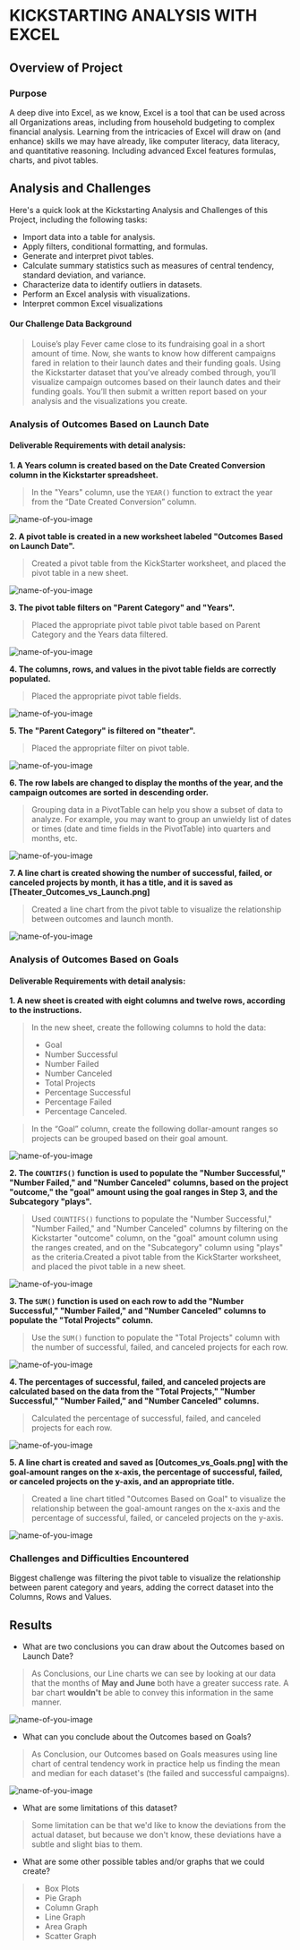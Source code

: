 # KICKSTARTING ANALYSIS WITH EXCEL

## Overview of Project

### Purpose
A deep dive into Excel, as we know, Excel is a tool that can be used across all Organizations areas, including from household budgeting to complex financial analysis. 
Learning from the intricacies of Excel will draw on (and enhance) skills we may have already, like computer literacy, data literacy, and quantitative reasoning. 
Including advanced Excel features formulas, charts, and pivot tables. 

## Analysis and Challenges
Here's a quick look at the Kickstarting Analysis and Challenges of this Project, including the following tasks:

- Import data into a table for analysis.
- Apply filters, conditional formatting, and formulas.
- Generate and interpret pivot tables.
- Calculate summary statistics such as measures of central tendency, standard deviation, and variance.
- Characterize data to identify outliers in datasets.
- Perform an Excel analysis with visualizations.
- Interpret common Excel visualizations

#### Our Challenge Data Background
> Louise’s play Fever came close to its fundraising goal in a short amount of time. Now, she wants to know how different campaigns fared in relation to their launch dates and their funding goals. Using the Kickstarter dataset that you’ve already combed through, you’ll visualize campaign outcomes based on their launch dates and their funding goals. You’ll then submit a written report based on your analysis and the visualizations you create.

### Analysis of Outcomes Based on Launch Date
 
#### Deliverable Requirements with detail analysis:
**1. A Years column is created based on the Date Created Conversion column in the Kickstarter spreadsheet.**

> In the "Years" column, use the `YEAR()` function to extract the year from the “Date Created Conversion” column. 


![name-of-you-image](https://github.com/emmanuelmartinezs/kickstarter-analysis/blob/master/artifacts_images/A%20Years%20column%20is%20created.PNG?raw=true)


**2. A pivot table is created in a new worksheet labeled "Outcomes Based on Launch Date".**

> Created a pivot table from the KickStarter worksheet, and placed the pivot table in a new sheet.


![name-of-you-image](https://github.com/emmanuelmartinezs/kickstarter-analysis/blob/master/artifacts_images/Pivot%20Table%20for%20Outcomes%20Based%20on%20Launch%20Date.PNG?raw=true)


**3. The pivot table filters on "Parent Category" and "Years".**

> Placed the appropriate pivot table pivot table based on Parent Category and the Years data filtered.


![name-of-you-image](https://github.com/emmanuelmartinezs/kickstarter-analysis/blob/master/artifacts_images/Pivot%20table%20filters%20on%20Parent%20Category%20and%20Years.PNG?raw=true)


**4. The columns, rows, and values in the pivot table fields are correctly populated.**

> Placed the appropriate pivot table fields.


![name-of-you-image](https://github.com/emmanuelmartinezs/kickstarter-analysis/blob/master/artifacts_images/A%20Years%20column%20is%20created.PNG?raw=true)


**5. The "Parent Category" is filtered on "theater".**

> Placed the appropriate filter on pivot table.


![name-of-you-image](https://github.com/emmanuelmartinezs/kickstarter-analysis/blob/master/artifacts_images/Filtered%20on%20Theater.PNG?raw=true)


**6. The row labels are changed to display the months of the year, and the campaign outcomes are sorted in descending order.**

> Grouping data in a PivotTable can help you show a subset of data to analyze. For example, you may want to group an unwieldy list of dates or times (date and time fields in the PivotTable) into quarters and months, etc.


![name-of-you-image](https://github.com/emmanuelmartinezs/kickstarter-analysis/blob/master/artifacts_images/Month%20on%20Row%20and%20Outcomes%20in%20descending.PNG?raw=true)


**7. A line chart is created showing the number of successful, failed, or canceled projects by month, it has a title, and it is saved as** **[Theater_Outcomes_vs_Launch.png]**

> Created a line chart from the pivot table to visualize the relationship between outcomes and launch month.


![name-of-you-image](https://github.com/emmanuelmartinezs/kickstarter-analysis/blob/master/artifacts_images/Theater_Outcomes_vs_Launch.PNG?raw=true)



### Analysis of Outcomes Based on Goals

#### Deliverable Requirements with detail analysis:
**1. A new sheet is created with eight columns and twelve rows, according to the instructions.**

> In the new sheet, create the following columns to hold the data:
> - Goal
> - Number Successful
> - Number Failed
> - Number Canceled
> - Total Projects
> - Percentage Successful
> - Percentage Failed
> - Percentage Canceled.

> In the “Goal” column, create the following dollar-amount ranges so projects can be grouped based on their goal amount.


![name-of-you-image](https://github.com/emmanuelmartinezs/kickstarter-analysis/blob/master/artifacts_images/eight%20columns%20and%20twelve%20rows.PNG?raw=true)


**2. The `COUNTIFS()` function is used to populate the "Number Successful," "Number Failed," and "Number Canceled" columns, based on the project "outcome," the "goal" amount using the goal ranges in Step 3, and the Subcategory "plays".**

> Used `COUNTIFS()` functions to populate the "Number Successful," "Number Failed," and "Number Canceled" columns by filtering on the Kickstarter "outcome" column, on the "goal" amount column using the ranges created, and on the "Subcategory" column using "plays" as the criteria.Created a pivot table from the KickStarter worksheet, and placed the pivot table in a new sheet.


![name-of-you-image](https://github.com/emmanuelmartinezs/kickstarter-analysis/blob/master/artifacts_images/The%20COUNTIFS()%20function.PNG?raw=true)


**3. The `SUM()` function is used on each row to add the "Number Successful," "Number Failed," and "Number Canceled" columns to populate the "Total Projects" column.**

> Use the `SUM()` function to populate the "Total Projects" column with the number of successful, failed, and canceled projects for each row.


![name-of-you-image](https://github.com/emmanuelmartinezs/kickstarter-analysis/blob/master/artifacts_images/The%20SUM()%20function.PNG?raw=true)


**4. The percentages of successful, failed, and canceled projects are calculated based on the data from the "Total Projects," "Number Successful," "Number Failed," and "Number Canceled" columns.**

> Calculated the percentage of successful, failed, and canceled projects for each row.


![name-of-you-image](https://github.com/emmanuelmartinezs/kickstarter-analysis/blob/master/artifacts_images/The%20percentages.PNG?raw=true)


**5. A line chart is created and saved as **[Outcomes_vs_Goals.png]** with the goal-amount ranges on the x-axis, the percentage of successful, failed, or canceled projects on the y-axis, and an appropriate title.**

> Created a line chart titled "Outcomes Based on Goal" to visualize the relationship between the goal-amount ranges on the x-axis and the percentage of successful, failed, or canceled projects on the y-axis.


![name-of-you-image](https://github.com/emmanuelmartinezs/kickstarter-analysis/blob/master/artifacts_images/Outcomes_vs_Goals.PNG?raw=true)



### Challenges and Difficulties Encountered

Biggest challenge was filtering the pivot table to visualize the relationship between parent category and years, adding the correct dataset into the Columns, Rows and Values.


## Results

- What are two conclusions you can draw about the Outcomes based on Launch Date?

> As Conclusions, our Line charts we can see by looking at our data that the months of **May and June** both have a greater success rate.
> A bar chart **wouldn't** be able to convey this information in the same manner.



![name-of-you-image](https://github.com/emmanuelmartinezs/kickstarter-analysis/blob/master/artifacts_images/Theater_Outcomes_vs_Launch.PNG?raw=true)



- What can you conclude about the Outcomes based on Goals?

> As Conclusion, our Outcomes based on Goals measures using line chart of central tendency work in practice help us finding the mean and median for each dataset's (the failed and successful campaigns).


![name-of-you-image](https://github.com/emmanuelmartinezs/kickstarter-analysis/blob/master/artifacts_images/Outcomes_vs_Goals.PNG?raw=true)


- What are some limitations of this dataset?

> Some limitation can be that we'd like to know the deviations from the actual dataset, but because we don't know, these deviations have a subtle and slight bias to them. 


- What are some other possible tables and/or graphs that we could create?

> - Box Plots
> - Pie Graph
> - Column Graph
> - Line Graph
> - Area Graph
> - Scatter Graph




